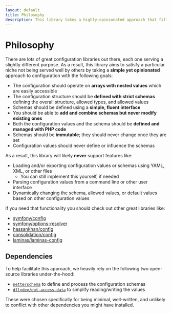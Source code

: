 ```yaml
---
layout: default
title: Philosophy
description: This library takes a highly-opinionated approach that fills a gap in the existing config library landscape
---
```


# Philosophy

There are lots of great configuration libraries out there, each one serving a slightly different purpose. As a result, this library aims to satisfy a particular niche not being served well by others by taking a **simple yet opinionated** approach to configuration with the following goals:

- The configuration should operate on **arrays with nested values** which are easily accessible
- The configuration structure should be **defined with strict schemas** defining the overall structure, allowed types, and allowed values
- Schemas should be defined using a **simple, fluent interface**
- You should be able to **add and combine schemas but never modify existing ones**
- Both the configuration values and the schema should be **defined and managed with PHP code**
- Schemas should be **immutable**; they should never change once they are set
- Configuration values should never define or influence the schemas

As a result, this library will likely **never** support features like:

- Loading and/or exporting configuration values or schemas using YAML, XML, or other files
  - You can still implement this yourself, if needed
- Parsing configuration values from a command line or other user interface
- Dynamically changing the schema, allowed values, or default values based on other configuration values

If you need that functionality you should check out other great libraries like:

- [symfony/config]
- [symfony/options-resolver]
- [hassankhan/config]
- [consolidation/config]
- [laminas/laminas-config]

## Dependencies

To help facilitate this approach, we heavily rely on the following two open-source libraries under-the-hood:

- [`nette/schema`](https://doc.nette.org/en/3.1/schema) to define and process the configuration schemas
- [`dflydev/dot-access-data`](https://github.com/dflydev/dflydev-dot-access-data) to simplify reading/writing the values

These were chosen specifically for being minimal, well-written, and unlikely to conflict with other dependencies you might have installed.

[symfony/config]: https://symfony.com/doc/current/components/config.html
[symfony/options-resolver]: https://symfony.com/doc/current/components/options_resolver.html
[hassankhan/config]: https://github.com/hassankhan/config
[consolidation/config]: https://github.com/consolidation/config
[laminas/laminas-config]: https://docs.laminas.dev/laminas-config/
